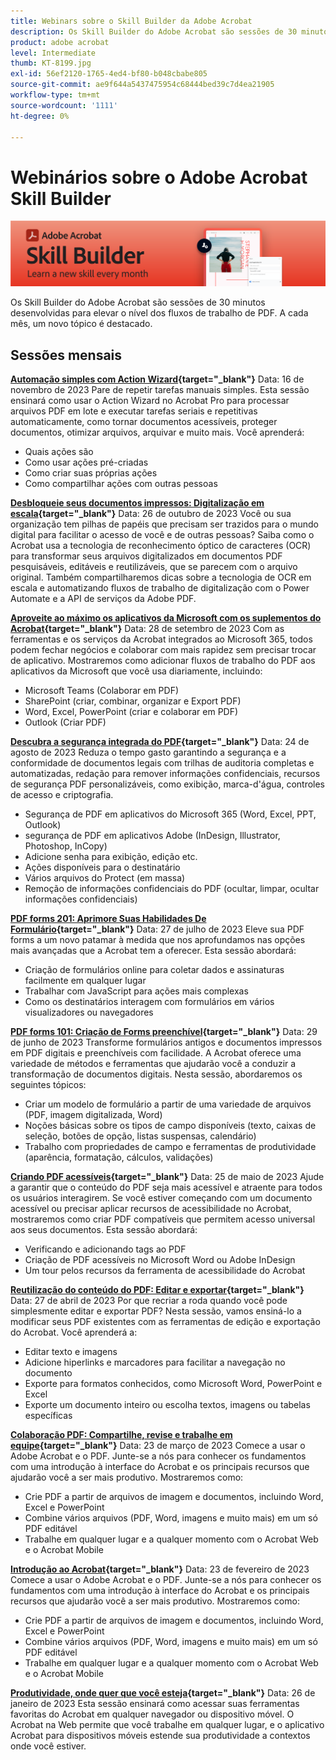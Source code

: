 ```yaml
---
title: Webinars sobre o Skill Builder da Adobe Acrobat
description: Os Skill Builder do Adobe Acrobat são sessões de 30 minutos desenvolvidas para elevar o nível dos fluxos de trabalho de PDFs
product: adobe acrobat
level: Intermediate
thumb: KT-8199.jpg
exl-id: 56ef2120-1765-4ed4-bf80-b048cbabe805
source-git-commit: ae9f644a5437475954c68444bed39c7d4ea21905
workflow-type: tm+mt
source-wordcount: '1111'
ht-degree: 0%

---
```


# Webinários sobre o Adobe Acrobat Skill Builder

![Imagem do Skill Builder do Acrobat](../assets/sbacrobatwebinars.png)

Os Skill Builder do Adobe Acrobat são sessões de 30 minutos desenvolvidas para elevar o nível dos fluxos de trabalho de PDF. A cada mês, um novo tópico é destacado.

## Sessões mensais

**[Automação simples com Action Wizard](https://teamwork.adobe.com/adobe-acrobat-skill-builder/attendease/networking/experience/41d505bb-252a-4e26-9576-6ae82293e6c9/97be1628-5cb6-44be-ac61-c0cc26fbb58d){target="_blank"}**
Data: 16 de novembro de 2023 Pare de repetir tarefas manuais simples. Esta sessão ensinará como usar o Action Wizard no Acrobat Pro para processar arquivos PDF em lote e executar tarefas seriais e repetitivas automaticamente, como tornar documentos acessíveis, proteger documentos, otimizar arquivos, arquivar e muito mais. Você aprenderá:

* Quais ações são
* Como usar ações pré-criadas
* Como criar suas próprias ações
* Como compartilhar ações com outras pessoas

**[Desbloqueie seus documentos impressos: Digitalização em escala](https://teamwork.adobe.com/adobe-acrobat-skill-builder/attendease/networking/experience/46e148fe-92c0-4d79-ac83-8888e9f0521e/dfcf3b90-4390-4c6e-abd9-20ba6e913dc1){target="_blank"}**
Data: 26 de outubro de 2023 Você ou sua organização tem pilhas de papéis que precisam ser trazidos para o mundo digital para facilitar o acesso de você e de outras pessoas? Saiba como o Acrobat usa a tecnologia de reconhecimento óptico de caracteres (OCR) para transformar seus arquivos digitalizados em documentos PDF pesquisáveis, editáveis e reutilizáveis, que se parecem com o arquivo original. Também compartilharemos dicas sobre a tecnologia de OCR em escala e automatizando fluxos de trabalho de digitalização com o Power Automate e a API de serviços da Adobe PDF.

**[Aproveite ao máximo os aplicativos da Microsoft com os suplementos do Acrobat](https://teamwork.adobe.com/adobe-acrobat-skill-builder/attendease/networking/experience/8b4ea780-6e4d-48b6-8c70-ea10245a5a64/b4fe64de-3614-4a6d-94c6-ff6612ac07fb){target="_blank"}**
Data: 28 de setembro de 2023 Com as ferramentas e os serviços da Acrobat integrados ao Microsoft 365, todos podem fechar negócios e colaborar com mais rapidez sem precisar trocar de aplicativo. Mostraremos como adicionar fluxos de trabalho do PDF aos aplicativos da Microsoft que você usa diariamente, incluindo:

* Microsoft Teams (Colaborar em PDF)
* SharePoint (criar, combinar, organizar e Export PDF)
* Word, Excel, PowerPoint (criar e colaborar em PDF)
* Outlook (Criar PDF)

**[Descubra a segurança integrada do PDF](https://teamwork.adobe.com/adobe-acrobat-skill-builder/attendease/networking/experience/b454ab64-9c2e-4aec-bcf9-ca82e3a6b869/3a456ace-042e-41c8-8e8c-d285e9ba0ab8){target="_blank"}**
Data: 24 de agosto de 2023 Reduza o tempo gasto garantindo a segurança e a conformidade de documentos legais com trilhas de auditoria completas e automatizadas, redação para remover informações confidenciais, recursos de segurança PDF personalizáveis, como exibição, marca-d&#39;água, controles de acesso e criptografia.

* Segurança de PDF em aplicativos do Microsoft 365 (Word, Excel, PPT, Outlook)
* segurança de PDF em aplicativos Adobe (InDesign, Illustrator, Photoshop, InCopy)
* Adicione senha para exibição, edição etc.
* Ações disponíveis para o destinatário
* Vários arquivos do Protect (em massa)
* Remoção de informações confidenciais do PDF (ocultar, limpar, ocultar informações confidenciais)

**[PDF forms 201: Aprimore Suas Habilidades De Formulário](https://adobe-acrobat-skill-builder.joinus.adobeevents.com/attendease/networking/experience/32518a73-e152-42b5-825c-b31ce53ab1f2/b9966934-6a5b-49c2-a9b0-d434543ce7f4){target="_blank"}**
Data: 27 de julho de 2023 Eleve sua PDF forms a um novo patamar à medida que nos aprofundamos nas opções mais avançadas que a Acrobat tem a oferecer. Esta sessão abordará:

* Criação de formulários online para coletar dados e assinaturas facilmente em qualquer lugar
* Trabalhar com JavaScript para ações mais complexas
* Como os destinatários interagem com formulários em vários visualizadores ou navegadores

**[PDF forms 101: Criação de Forms preenchível](https://adobe-acrobat-skill-builder.joinus.adobeevents.com/attendease/networking/experience/795f4bc7-db42-4022-a624-8a53c51174c6/9d685d0f-4a5b-4236-a1ef-081d1403fb41){target="_blank"}**
Data: 29 de junho de 2023 Transforme formulários antigos e documentos impressos em PDF digitais e preenchíveis com facilidade. A Acrobat oferece uma variedade de métodos e ferramentas que ajudarão você a conduzir a transformação de documentos digitais. Nesta sessão, abordaremos os seguintes tópicos:

* Criar um modelo de formulário a partir de uma variedade de arquivos (PDF, imagem digitalizada, Word)
* Noções básicas sobre os tipos de campo disponíveis (texto, caixas de seleção, botões de opção, listas suspensas, calendário)
* Trabalho com propriedades de campo e ferramentas de produtividade (aparência, formatação, cálculos, validações)

**[Criando PDF acessíveis](https://teamwork.adobe.com/adobe-acrobat-skill-builder/attendease/networking/experience/4ff4d607-8c9f-47dd-ac4f-3b351a0a0fe3/2eb92255-d963-4ff7-b278-2a95a11db755){target="_blank"}**
Data: 25 de maio de 2023 Ajude a garantir que o conteúdo do PDF seja mais acessível e atraente para todos os usuários interagirem. Se você estiver começando com um documento acessível ou precisar aplicar recursos de acessibilidade no Acrobat, mostraremos como criar PDF compatíveis que permitem acesso universal aos seus documentos. Esta sessão abordará:

* Verificando e adicionando tags ao PDF
* Criação de PDF acessíveis no Microsoft Word ou Adobe InDesign
* Um tour pelos recursos da ferramenta de acessibilidade do Acrobat

**[Reutilização do conteúdo do PDF: Editar e exportar](https://adobe-acrobat-skill-builder.joinus.adobeevents.com/attendease/networking/experience/aac3b9af-7d54-4ea5-a6fa-61bc7acea87f/8d7341ee-ff0f-492a-b3fd-935bd11d4ed0){target="_blank"}**
Data: 27 de abril de 2023 Por que recriar a roda quando você pode simplesmente editar e exportar PDF? Nesta sessão, vamos ensiná-lo a modificar seus PDF existentes com as ferramentas de edição e exportação do Acrobat. Você aprenderá a:

* Editar texto e imagens
* Adicione hiperlinks e marcadores para facilitar a navegação no documento
* Exporte para formatos conhecidos, como Microsoft Word, PowerPoint e Excel
* Exporte um documento inteiro ou escolha textos, imagens ou tabelas específicas

**[Colaboração PDF: Compartilhe, revise e trabalhe em equipe](https://adobe-acrobat-skill-builder.joinus.adobeevents.com/attendease/networking/experience/0ef4709b-0a04-418e-a185-7efdd676c2dd/6a95bece-6f24-46f5-a17f-b408464281be){target="_blank"}**
Data: 23 de março de 2023 Comece a usar o Adobe Acrobat e o PDF. Junte-se a nós para conhecer os fundamentos com uma introdução à interface do Acrobat e os principais recursos que ajudarão você a ser mais produtivo. Mostraremos como:

* Crie PDF a partir de arquivos de imagem e documentos, incluindo Word, Excel e PowerPoint
* Combine vários arquivos (PDF, Word, imagens e muito mais) em um só PDF editável
* Trabalhe em qualquer lugar e a qualquer momento com o Acrobat Web e o Acrobat Mobile

**[Introdução ao Acrobat](https://adobe-acrobat-skill-builder.joinus.adobeevents.com/attendease/networking/experience/5d8acc24-47a1-4db8-b419-8587bfb12708/fe8ec392-f29a-4e25-b7a3-61f48eea45ab){target="_blank"}**
Data: 23 de fevereiro de 2023 Comece a usar o Adobe Acrobat e o PDF. Junte-se a nós para conhecer os fundamentos com uma introdução à interface do Acrobat e os principais recursos que ajudarão você a ser mais produtivo. Mostraremos como:

* Crie PDF a partir de arquivos de imagem e documentos, incluindo Word, Excel e PowerPoint
* Combine vários arquivos (PDF, Word, imagens e muito mais) em um só PDF editável
* Trabalhe em qualquer lugar e a qualquer momento com o Acrobat Web e o Acrobat Mobile

**[Produtividade, onde quer que você esteja](https://adobe-acrobat-skill-builder.joinus.adobeevents.com/attendease/networking/experience/9ab6c7a2-5ca2-4670-9a33-2ac11a1cb542/0b591876-aeae-45af-b41a-07a8326043f2){target="_blank"}**
Data: 26 de janeiro de 2023 Esta sessão ensinará como acessar suas ferramentas favoritas do Acrobat em qualquer navegador ou dispositivo móvel. O Acrobat na Web permite que você trabalhe em qualquer lugar, e o aplicativo Acrobat para dispositivos móveis estende sua produtividade a contextos onde você estiver.